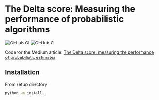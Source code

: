 # The Delta score: Measuring the performance of probabilistic algorithms

![GitHub CI](https://github.com/gsel9/dgufs/actions/workflows/ci.yml/badge.svg)
![GitHub CI](https://img.shields.io/badge/code%20style-black-000000.svg)

Code for the Medium article: [The Delta score: measuring the performance of probabilistic estimates](https://medium.com/@langberg91/the-delta-score-measuring-the-performance-of-probabilistic-estimates-4c035953c29)


## Installation

From setup directory

```bash
python -m install .
```
